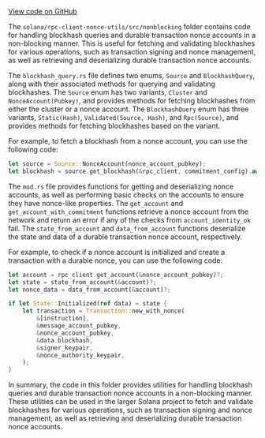
[View code on GitHub](https://github.com/solana-labs/solana/tree/master/na/rpc-client-nonce-utils/src/nonblocking)

The `solana/rpc-client-nonce-utils/src/nonblocking` folder contains code for handling blockhash queries and durable transaction nonce accounts in a non-blocking manner. This is useful for fetching and validating blockhashes for various operations, such as transaction signing and nonce management, as well as retrieving and deserializing durable transaction nonce accounts.

The `blockhash_query.rs` file defines two enums, `Source` and `BlockhashQuery`, along with their associated methods for querying and validating blockhashes. The `Source` enum has two variants, `Cluster` and `NonceAccount(Pubkey)`, and provides methods for fetching blockhashes from either the cluster or a nonce account. The `BlockhashQuery` enum has three variants, `Static(Hash)`, `Validated(Source, Hash)`, and `Rpc(Source)`, and provides methods for fetching blockhashes based on the variant.

For example, to fetch a blockhash from a nonce account, you can use the following code:

```rust
let source = Source::NonceAccount(nonce_account_pubkey);
let blockhash = source.get_blockhash(&rpc_client, commitment_config).await?;
```

The `mod.rs` file provides functions for getting and deserializing nonce accounts, as well as performing basic checks on the accounts to ensure they have nonce-like properties. The `get_account` and `get_account_with_commitment` functions retrieve a nonce account from the network and return an error if any of the checks from `account_identity_ok` fail. The `state_from_account` and `data_from_account` functions deserialize the state and data of a durable transaction nonce account, respectively.

For example, to check if a nonce account is initialized and create a transaction with a durable nonce, you can use the following code:

```rust
let account = rpc_client.get_account(&nonce_account_pubkey)?;
let state = state_from_account(&account)?;
let nonce_data = data_from_account(&account)?;

if let State::Initialized(ref data) = state {
    let transaction = Transaction::new_with_nonce(
        &[instruction],
        &message_account_pubkey,
        &nonce_account_pubkey,
        &data.blockhash,
        &signer_keypair,
        &nonce_authority_keypair,
    );
}
```

In summary, the code in this folder provides utilities for handling blockhash queries and durable transaction nonce accounts in a non-blocking manner. These utilities can be used in the larger Solana project to fetch and validate blockhashes for various operations, such as transaction signing and nonce management, as well as retrieving and deserializing durable transaction nonce accounts.